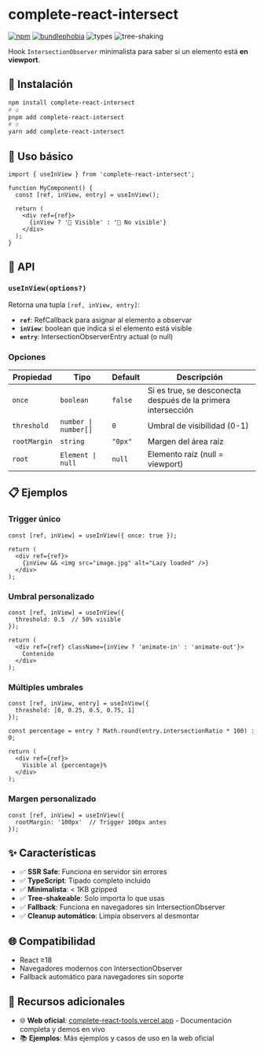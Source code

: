# complete-react-intersect

[![npm](https://img.shields.io/npm/v/complete-react-intersect?logo=npm)](https://www.npmjs.com/package/complete-react-intersect) [![bundlephobia](https://img.shields.io/bundlephobia/minzip/complete-react-intersect)](https://bundlephobia.com/package/complete-react-intersect) ![types](https://img.shields.io/badge/types-included-blue) ![tree-shaking](https://img.shields.io/badge/tree--shaking-true-success)

Hook `IntersectionObserver` minimalista para saber si un elemento está **en viewport**.

## 🚀 Instalación

```bash
npm install complete-react-intersect
# o
pnpm add complete-react-intersect
# o
yarn add complete-react-intersect
```

## 📖 Uso básico

```tsx
import { useInView } from 'complete-react-intersect';

function MyComponent() {
  const [ref, inView, entry] = useInView();

  return (
    <div ref={ref}>
      {inView ? '👀 Visible' : '🙈 No visible'}
    </div>
  );
}
```

## 🔧 API

### `useInView(options?)`

Retorna una tupla `[ref, inView, entry]`:

- **`ref`**: RefCallback para asignar al elemento a observar
- **`inView`**: boolean que indica si el elemento está visible
- **`entry`**: IntersectionObserverEntry actual (o null)

### Opciones

| Propiedad    | Tipo                 | Default | Descripción                                                  |
| ------------ | -------------------- | ------- | ------------------------------------------------------------ |
| `once`       | `boolean`            | `false` | Si es true, se desconecta después de la primera intersección |
| `threshold`  | `number \| number[]` | `0`     | Umbral de visibilidad (0-1)                                  |
| `rootMargin` | `string`             | `"0px"` | Margen del área raíz                                         |
| `root`       | `Element \| null`    | `null`  | Elemento raíz (null = viewport)                              |

## 📋 Ejemplos

### Trigger único

```tsx
const [ref, inView] = useInView({ once: true });

return (
  <div ref={ref}>
    {inView && <img src="image.jpg" alt="Lazy loaded" />}
  </div>
);
```

### Umbral personalizado

```tsx
const [ref, inView] = useInView({
  threshold: 0.5  // 50% visible
});

return (
  <div ref={ref} className={inView ? 'animate-in' : 'animate-out'}>
    Contenido
  </div>
);
```

### Múltiples umbrales

```tsx
const [ref, inView, entry] = useInView({
  threshold: [0, 0.25, 0.5, 0.75, 1]
});

const percentage = entry ? Math.round(entry.intersectionRatio * 100) : 0;

return (
  <div ref={ref}>
    Visible al {percentage}%
  </div>
);
```

### Margen personalizado

```tsx
const [ref, inView] = useInView({
  rootMargin: '100px'  // Trigger 100px antes
});
```

## ✨ Características

- ✅ **SSR Safe**: Funciona en servidor sin errores
- ✅ **TypeScript**: Tipado completo incluido
- ✅ **Minimalista**: < 1KB gzipped
- ✅ **Tree-shakeable**: Solo importa lo que usas
- ✅ **Fallback**: Funciona en navegadores sin IntersectionObserver
- ✅ **Cleanup automático**: Limpia observers al desmontar

## 🌐 Compatibilidad

- React ≥18
- Navegadores modernos con IntersectionObserver
- Fallback automático para navegadores sin soporte

## 🔗 Recursos adicionales

- 🌐 **Web oficial**: [complete-react-tools.vercel.app](https://complete-react-tools.vercel.app/) - Documentación completa y demos en vivo
- 📚 **Ejemplos**: Más ejemplos y casos de uso en la web oficial
